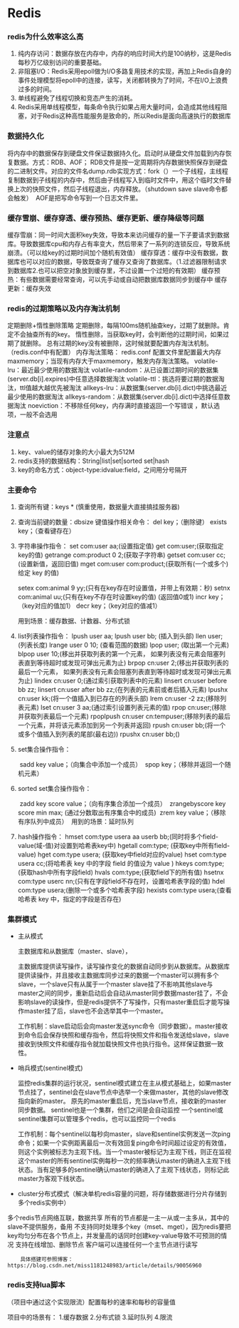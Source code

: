 # Redis

### redis为什么效率这么高

1. 纯内存访问：数据存放在内存中，内存的响应时间大约是100纳秒，这是Redis每秒万亿级别访问的重要基础。
2. 非阻塞I/O：Redis采用epoll做为I/O多路复用技术的实现，再加上Redis自身的事件处理模型将epoll中的连接，读写，关闭都转换为了时间，不在I/O上浪费过多的时间。
3. 单线程避免了线程切换和竞态产生的消耗。
4. Redis采用单线程模型，每条命令执行如果占用大量时间，会造成其他线程阻塞，对于Redis这种高性能服务是致命的，所以Redis是面向高速执行的数据库

### 数据持久化

​	将内存中的数据保存到硬盘文件保证数据持久化。启动时从硬盘文件加载到内存恢复数据。
​	方式：RDB、AOF；
​      RDB文件是按一定周期将内存数据快照保存到硬盘的二进制文件。对应的文件名dump.rdb
​      实现方式：fork（）一个子线程，主线程复制数据到子线程的内存中，然后由子线程写入到临时文件中，用这个临时文件替换上次的快照文件，然后子线程退出，内存释放。（shutdown save slave命令都会触发）
​      AOF是把写命令写到一个日志文件里。

### 缓存雪崩、缓存穿透、缓存预热、缓存更新、缓存降级等问题

缓存雪崩：同一时间大面积key失效，导致本来访问缓存的量一下子要请求到数据库。导致数据库cpu和内存占有率变大，然后带来了一系列的连锁反应，导致系统崩溃。（可以给key的过期时间加个随机有效值）
	缓存穿透：缓存中没有数据，数据库也可以对应的数据，导致既查询了缓存又查询了数据库。（1.过滤器限制请求到数据库2.也可以把空对象放到缓存里，不过设置一个过短的有效期）
	缓存预热：有些数据需要经常查询，可以先手动或自动把数据库数据同步到缓存中
	缓存更新：缓存失效

### redis的过期策略以及内存淘汰机制

定期删除+惰性删除策略
	定期删除，每隔100ms随机抽查key，过期了就删除。肯定不会抽查所有的key。
	惰性删除，当获取key时，会判断他的过期时间，如果过期了就删除。
	总有过期的key没有被删除，这时候就要配置内存淘汰机制。（redis.conf中有配置）
	内存淘汰策略：
	redis.conf 配置文件里配置最大内存maxmemory；当现有内存大于maxmemory，触发内存淘汰策略。
	volatile-lru：最近最少使用的数据淘汰
	volatile-random：从已设置过期时间的数据集(server.db[i].expires)中任意选择数据淘汰
	volatile-ttl：挑选将要过期的数据淘汰，ttl值越大越优先被淘汰
	allkeys-lru：从数据集(server.db[i].dict)中挑选最近最少使用的数据淘汰
	allkeys-random：从数据集(server.db[i].dict)中选择任意数据淘汰
	noeviction：不移除任何key，内存满时直接返回一个写错误 ，默认选项，一般不会选用

### 注意点

1. key、value的储存对象的大小最大为512M
2. redis支持的数据结构：String|list|set|sorted set|hash
3. key的命名方式：object-type:idvalue:field，之间用分号隔开

### 主要命令

1. 查询所有键：keys *      (慎重使用，数据量大直接搞挂服务器)

2. 查询当前键的数量：dbsize 
   键值操作相关命令：
   del key；（删除键）
   exists key；（查看键存在）

3. 字符串操作指令：
   set com:user aa;(设置指定值)
   get com:user;(获取指定key的值)
   getrange com:product 0 2;(获取子字符串)
   getset com:user cc;(设置新值，返回旧值)
   mget com:user com:product;(获取所有(一个或多个)给定 key 的值)  
   
   setex com:animal 9 yy;(只有在key存在时设置值，并带上有效期：秒)
setnx com:animal uu;(只有在key不存在时设置key的值)  (返回值0或1)
   incr key；（key对应的值加1）
   decr key；（key对应的值减1）
   
   用到场景：缓存数据、计数器、分布式锁
   
4. list列表操作指令：
    lpush user aa; 
      lpush user bb; (插入到头部)
      llen user; (列表长度)
      lrange user 0 10; (查看范围的数据)
      lpop user; (取出第一个元素)
      blpop user 10;(移出并获取列表的第一个元素， 如果列表没有元素会阻塞列表直到等待超时或发现可弹出元素为止)
      	brpop cn:user 2;(移出并获取列表的最后一个元素， 如果列表没有元素会阻塞列表直到等待超时或发现可弹出元素为止)
      	lindex cn:user 0;(通过索引获取列表中的元素)
      	linsert cn:user before bb zz;
      	linsert cn:user after bb zz;(在列表的元素前或者后插入元素)
      	lpushx cn:user kk;(将一个值插入到已存在的列表头部)
      	lrem cn:user -2 zz;(移除列表元素)
      	lset cn:user 3 aa;(通过索引设置列表元素的值)
      	rpop cn:user;(移除并获取列表最后一个元素)
      	rpoplpush cn:user cn:tempuser;(移除列表的最后一个元素，并将该元素添加到另一个列表并返回)
      	rpush cn:user bb;(将一个或多个值插入到列表的尾部(最右边))
      	rpushx cn:user bb;()

5. set集合操作指令：

    ​		sadd key value；（向集合中添加一个成员）
    ​		spop key；（移除并返回一个随机元素）

6. sorted set集合操作指令：

    ​	zadd key score value；（向有序集合添加一个成员）
    ​	zrangebyscore key score min max; (通过分数取出有序集合中的成员)
    ​	zrem key value；（移除有序队列中成员）
    ​	用到的场景：延时队列

7. hash操作指令：
    hmset com:type usera aa userb bb;(同时将多个field-value(域-值)对设置到哈希表key中)
      	hgetall com:type; (获取key中所有field-value)
      	hget com:type usera; (获取key中field对应的value)
      	hset com:type usera cc;(将哈希表 key 中的字段 field 的值设为 value )
      	hkeys com:type;(获取hash中所有字段field)
      	hvals com:type;(获取field下的所有值)
      	hsetnx com:type userc nn;(只有在字段field不存在时，设置哈希表字段的值)
      	hdel com:type usera;(删除一个或多个哈希表字段)
      	hexists com:type usera;(查看哈希表 key 中，指定的字段是否存在)

### 集群模式

- 主从模式

  主数据库和从数据库（master、slave），

  主数据库提供读写操作，读写操作变化的数据自动同步到从数据库。从数据库提供读操作，并且接收主数据库同步过来的数据一个master可以拥有多个slave，一个slave只有从属于一个master slave挂了不影响其他slave与master之间的同步，重新启动后会自动从master同步数据master挂了，不会影响slave的读操作，但是redis提供不了写操作，只有master重启后才能写操作master挂了后，slave也不会选举其中一个master。

  工作机制：slave启动后会向master发送sync命令（同步数据）。master接收到命令后会保存快照和缓存指令，然后将快照文件和指令发送给slave，slave接收到快照文件和缓存指令就加载快照文件也执行指令。这样保证数据一致性。

- 哨兵模式(sentinel模式)

  监控redis集群的运行状况，sentinel模式建立在主从模式基础上，如果master节点挂了，sentinel会在slave节点中选举一个来做master，其他的slave修改指向新的master。
  		原先的master重启后，充当slave节点，接收新的master同步数据。
  		sentinel也是一个集群，他们之间是会自动监控
  		一个sentinel或sentinel集群可以管理多个redis，也可以监控同一个redis

  工作机制：每个sentinel以每秒向master，slave和sentinel实例发送一次ping命令；如果一个实例距离最后一次有效回复ping命令时间超过设定的有效值，则这个实例被标志为主观下线。当一个master被标记为主观下线，则正在监视这个master的所有sentinel实例每秒一次的频率确认master的确进入主观下线状态。当有足够多的sentinel确认master的确进入了主观下线状态，则标记此master为客观下线状态。

- cluster分布式模式（解决单机redis容量的问题，将存储数据进行分片存储到多个redis实例中）

多个redis节点网络互联，数据共享
		所有的节点都是一主一从或一主多从，其中的slave不提供服务，备用
		不支持同时处理多个key（mset、mget），因为redis要把key均匀分布在各个节点上，并发量高的话同时创建key-value导致不可预测的情况
		支持在线增加、删除节点
		客户端可以连接任何一个主节点进行读写
		

		具体搭建可参照博客：https://blog.csdn.net/miss1181248983/article/details/90056960

### redis支持lua脚本

（项目中通过这个实现限流）配置每秒的速率和每秒的容量值

项目中的场景有：
1.缓存数据
2.分布式锁
3.延时队列
4.限流